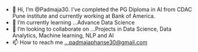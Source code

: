- 👋 Hi, I’m @Padmaja30. I've completed the PG Diploma in AI from CDAC Pune institute and currently working at Bank of America.
- 🌱 I’m currently learning ...Advance Data Science
- 💞️ I’m looking to collaborate on ...Projects in Data Science, Data Analytics, Machine learning, NLP and AI
- 📫 How to reach me ...padmajaphanse30@gmail.com

<!---
Padmaja30/Padmaja30 is a ✨ special ✨ repository because its `README.md` (this file) appears on your GitHub profile.
You can click the Preview link to take a look at your changes.
--->
